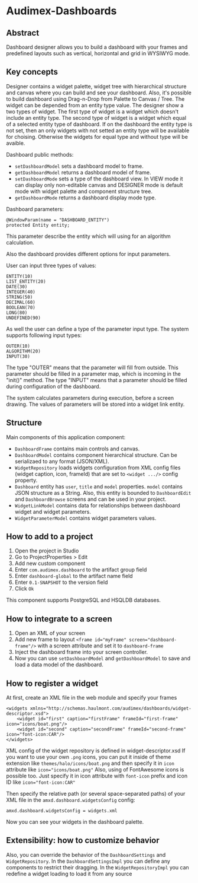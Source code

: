# Audimex-Dashboards

## Abstract
Dashboard designer allows you to build a dashboard with your frames and predefined layouts such as vertical, horizontal and grid in WYSIWYG mode.

## Key concepts
Designer contains a widget palette, widget tree with hierarchical structure and canvas where you can build and see your dashboard. Also, it's possible to build dashboard using Drag-n-Drop from Palette to Canvas / Tree. The widget can be depended from an entity type value. The designer show a two types of widget. The first type of widget is a widget which doesn't include an entity type. The second type of widget is a widget which equal of a selected entity type of dashboard. If on the dashboard the entity type is not set, then an only widgets with not setted an entity type will be available for choising. Otherwise the widgets for equal type and without type will be avaible.

Dashboard public methods:
 - `setDashboardModel` sets a dashboard model to frame.
 - `getDashboardModel` returns a dashboard model of frame.
 - `setDashboardMode` sets a type of the dashboard view. In VIEW mode it can display only non-editable canvas and DESIGNER mode is default mode with widget palette and component structure tree.
 - `getDashboardMode` returns a dashboard display mode type.
     
Dashboard parameters:

```
@WindowParam(name = "DASHBOARD_ENTITY")
protected Entity entity;
```

This parameter describe the entity which will using for an algorithm calculation.

Also the dashboard provides different options for input parameters.

User can input three types of values:

```
ENTITY(10)
LIST_ENTITY(20)
DATE(30)
INTEGER(40)
STRING(50)
DECIMAL(60)
BOOLEAN(70)
LONG(80)
UNDEFINED(90)
```

As well the user can define a type of the parameter input type. The system supports following input types:

```
OUTER(10)
ALGORITHM(20)
INPUT(30)
```

The type "OUTER" means that the parameter will fill from outside. This parameter should be filled in a parameter map, which is incoming in the "init()" method.
The type "INPUT" means that a parameter should be filled during configuration of the dashboard.

The system calculates parameters during execution, before a screen drawing. The values of parameters will be stored into a widget link entity. 

## Structure
Main components of this application component:
 - `DashboardFrame` contains main controls and canvas.
 - `DashboardModel` contains component hierarchical structure. Can be serializaed to any format (JSON/XML).
 - `WidgetRepository` loads widgets configuration from XML config files (widget caption, icon, frameId) that are set to `<widget .../>` config property.
 - `Dashboard` entity has `user`, `title` and `model` properties. `model` contains JSON structure as a String. Also, this entity is bounded to `DashboardEdit` and `DashboardBrowse` screens and can be used in your project.
 - `WidgetLinkModel` contains data for relationships between dashboard widget and widget parameters.
 - `WidgetParameterModel` contains widget parameters values.

## How to add to a project
1. Open the project in Studio
2. Go to ProjectProperties > Edit
3. Add new custom component
4. Enter `com.audimex.dashboard` to the artifact group field
5. Enter `dashboard-global` to the artifact name field
6. Enter `0.1-SNAPSHOT` to the version field
7. Click `Ok`

This component supports PostgreSQL and HSQLDB databases.

## How to integrate to a screen
1. Open an XML of your screen
2. Add new frame to layout `<frame id="myFrame" screen="dashboard-frame"/>` with a screen attribute and set it to `dashboard-frame`
3. Inject the dashboard frame into your screen controller.
4. Now you can use `setDashboardModel` and `getDashboardModel` to save and load a data model of the dashboard.

## How to register a widget
At first, create an XML file in the web module and specify your frames
```
<widgets xmlns="http://schemas.haulmont.com/audimex/dashboards/widget-descriptor.xsd">
    <widget id="first" caption="firstFrame" frameId="first-frame" icon="icons/boat.png"/>
    <widget id="second" caption="secondFrame" frameId="second-frame" icon="font-icon:CAR"/>
</widgets>
```
XML config of the widget repository is defined in widget-descriptor.xsd
If you want to use your own `.png` icons, you can put it inside of theme extension like `themes/halo/icons/boat.png` and then specify it in `icon` attribute like `icon="icons/boat.png"`
Also, using of FontAwesome icons is possible too. Just specify it in icon attribute with `font-icon` prefix and icon ID like `icon="font-icon:CAR"`

Then specify the relative path (or several space-separated paths) of your XML file in the `amxd.dashboard.widgetsConfig` config:
```
amxd.dashboard.widgetsConfig = widgets.xml
```
Now you can see your widgets in the dashboard palette.

## Extensibility: how to customize behavior
Also, you can override the behavior of the `DashboardSettings` and `WidgetRepository`.
In the `DashboardSettingsImpl` you can define any components to restrict their dragging.
In the `WidgetRepositoryImpl` you can redefine a widget loading to load it from any source